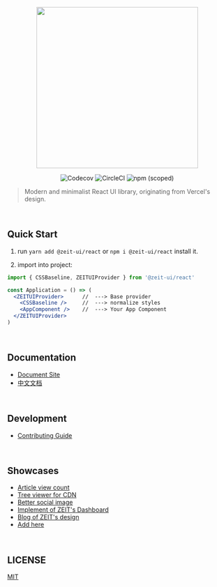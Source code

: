 <p align="center" height="370">
<img align="center" height="370" src="https://user-images.githubusercontent.com/11304944/76085431-fd036480-5fec-11ea-8412-9e581425344a.png">
</p>

<p align="center">
<img alt="Codecov" src="https://img.shields.io/codecov/c/github/zeit-ui/react?style=for-the-badge&labelColor=000000">
<img alt="CircleCI" src="https://img.shields.io/circleci/build/github/zeit-ui/react?style=for-the-badge&labelColor=000000">
<img alt="npm (scoped)" src="https://img.shields.io/npm/v/@zeit-ui/react?style=for-the-badge&labelColor=000000">
</p>
  
> Modern and minimalist React UI library, originating from Vercel's design.


<br/>

## Quick Start

1. run `yarn add @zeit-ui/react` or `npm i @zeit-ui/react` install it.

2. import into project:

```jsx
import { CSSBaseline, ZEITUIProvider } from '@zeit-ui/react'

const Application = () => (
  <ZEITUIProvider>      //  ---> Base provider
    <CSSBaseline />     //  ---> normalize styles
    <AppComponent />    //  ---> Your App Component
  </ZEITUIProvider>
)
```

<br/>

## Documentation

- [Document Site](https://react.zeit-ui.co)
- [中文文档](https://react.zeit-ui.co/zh-cn)

<br/>

## Development

- [Contributing Guide](https://github.com/zeit-ui/react/blob/master/.github/CONTRIBUTING.md) 

<br/>

## Showcases

- [Article view count](https://docs.views.show/)
- [Tree viewer for CDN](https://cdn.unix.bio/)
- [Better social image](https://img.unix.bio/)
- [Implement of ZEIT's Dashboard](https://github.com/ofekashery/zeit-dashboard-template)
- [Blog of ZEIT's design](https://github.com/unix/unix.bio)
- [Add here](https://github.com/zeit-ui/react/issues/new)

<br/>

## LICENSE
[MIT](./LICENSE)
